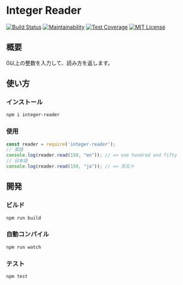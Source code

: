 # Integer Reader
[![Build Status](https://travis-ci.org/pb10001/integer-reader.svg?branch=master)](https://travis-ci.org/pb10001/integer-reader)
[![Maintainability](https://api.codeclimate.com/v1/badges/18fb8ee4a3e70f94a644/maintainability)](https://codeclimate.com/github/pb10001/integer-reader/maintainability)
[![Test Coverage](https://api.codeclimate.com/v1/badges/18fb8ee4a3e70f94a644/test_coverage)](https://codeclimate.com/github/pb10001/integer-reader/test_coverage)
[![MIT License](http://img.shields.io/badge/license-MIT-blue.svg?style=flat)](LICENSE)
## 概要
0以上の整数を入力して、読み方を返します。
## 使い方
### インストール
```sh
npm i integer-reader
```
### 使用
```javascript
const reader = require('integer-reader');
// 英語
console.log(reader.read(150, "en")); // => one hundred and fifty
// 日本語
console.log(reader.read(150, "ja")); // => 百五十
```
## 開発
### ビルド
```sh
npm run build
```
### 自動コンパイル
```sh
npm run watch
```
### テスト
```sh
npm test
```
